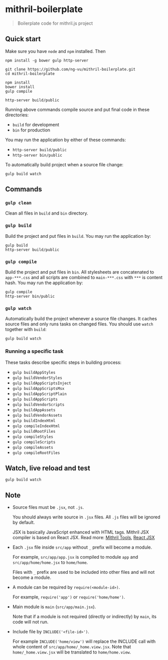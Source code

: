 # mithril-boilerplate

> Boilerplate code for mithril.js project

## Quick start

Make sure you have `node` and `npm` installed. Then

```
npm install -g bower gulp http-server

git clone https://github.com/ng-vu/mithril-boilerplate.git
cd mithril-boilerplate

npm install
bower install
gulp compile

http-server build/public
```

Running above commands compile source and put final code in these directories:

* `build` for development
* `bin` for production

You may run the application by either of these commands:

* `http-server build/public`
* `http-server bin/public`

To automatically build project when a source file change:

```
gulp build watch
```

## Commands

### `gulp clean`

Clean all files in `build` and `bin` directory.

### `gulp build`

Build the project and put files in `build`.
You may run the application by:

```
gulp build
http-server build/public
```

### `gulp compile`

Build the project and put files in `bin`.
All stylesheets are concatenated to `app-***.css` and
all scripts are combined to `main-***.css` with `***` is content hash.
You may run the application by:
```
gulp compile
http-server bin/public
```

### `gulp watch`

Automatically build the project whenever a source file changes.
It caches source files and only runs tasks on changed files.
You should use `watch` together with `build`:
```
gulp build watch
```

### Running a specific task

These tasks describe specific steps in building process:

* `gulp buildAppStyles`
* `gulp buildVendorStyles`
* `gulp buildAppScriptsInject`
* `gulp buildAppScriptsMsx`
* `gulp buildAppScriptPlain`
* `gulp buildAppScripts`
* `gulp buildVendorScripts`
* `gulp buildAppAssets`
* `gulp buildVendorAssets`
* `gulp buildIndexHtml`
* `gulp compileIndexHtml`
* `gulp buildRootFiles`
* `gulp compileStyles`
* `gulp compileScripts`
* `gulp compileAssets`
* `gulp compileRootFiles`

## Watch, live reload and test

```
gulp build watch
```

## Note

* Source files must be `.jsx`, not `.js`.

  You should always write source in `.jsx` files. All `.js` files will be ignored by default.

  JSX is basically JavaScript enhanced with HTML tags. Mithril JSX compiler is based on React JSX. Read more: [Mithril Tools](http://lhorie.github.io/mithril/tools.html), [React JSX](http://facebook.github.io/react/docs/jsx-in-depth.html)

* Each `.jsx` file inside `src/app` without `_` prefix will become a module.

  For example, `src/app/app.jsx` is compiled to module `app` and `src/app/home/home.jsx` to `home/home`.

  Files with `_` prefix are used to be included into other files and will not become a module.

* A module can be required by `require(<module-id>)`.

  For example, `require('app')` or `require('home/home')`.

* Main module is `main` (`src/app/main.jsx`).

  Note that if a module is not required (directly or indirectly) by `main`, its code will not run.

* Include file by `INCLUDE('<file-id>')`.

  For example `INCLUDE('home/view')` will replace the INCLUDE call with whole content of `src/app/home/_home.view.jsx`. Note that `home/_home.view.jsx` will be translated to `home/home.view`.
